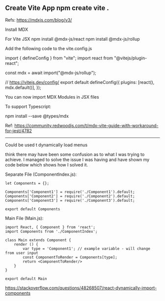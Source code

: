 Create Vite App
npm create vite .
------------------------------------

Refs: https://mdxjs.com/blog/v3/

Install MDX

For Vite JSX
npm install @mdx-js/react
npm install @mdx-js/rollup

Add the following code to the  vite.config.js

import { defineConfig } from "vite";
import react from "@vitejs/plugin-react";

const mdx = await import("@mdx-js/rollup");

// https://vitejs.dev/config/
export default defineConfig({
  plugins: [react(), mdx.default()],
});

You can now import MDX Modules in JSX files

To support Typescript:

npm install --save @types/mdx

Ref: https://community.redwoodjs.com/t/mdx-vite-guide-with-workaround-for-jest/4782


-----------------------------

Could be used t dynamically load menus 

 think there may have been some confusion as to what I was trying to achieve. I managed to solve the issue I was having and have shown my code below which shows how I solved it.

Separate File (ComponentIndex.js):

    let Components = {};

    Components['Component1'] = require('./Component1').default;
    Components['Component2'] = require('./Component2').default;
    Components['Component3'] = require('./Component3').default;

    export default Components
Main File (Main.js):

    import React, { Component } from 'react';
    import Components from './ComponentIndex';

    class Main extends Component {
        render () {
            var type = 'Component1'; // example variable - will change from user input
            const ComponentToRender = Components[type];
            return <ComponentToRender/>
        }
    }

    export default Main
    
https://stackoverflow.com/questions/48268507/react-dynamically-import-components






